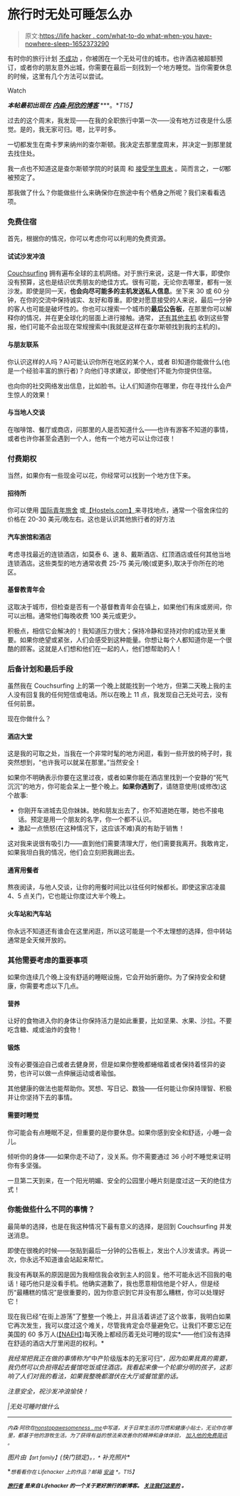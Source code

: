 # 旅行时无处可睡怎么办

> 原文:[https://life hacker . com/what-to-do what-when-you have-nowhere-sleep-1652373290](https://lifehacker.com/what-to-do-when-you-have-nowhere-to-sleep-1652373290)

有时你的旅行计划 [不成功](https://lifehacker.com/how-to-prepare-for-everything-that-can-possibly-go-wron-1652103000) ，你被困在一个无处可住的城市。也许酒店被超额预订，或者你的朋友意外出城，你需要在最后一刻找到一个地方睡觉。当你需要休息的时候，这里有几个方法可以尝试。

Watch

***本帖最初出现在*** [***内森·阿欣的博客***](http://www.nonstopawesomeness.me/2012/03/what-to-do-when-you-have-nowhere-to-sleep/) ***。**T15】*

过去的这个周末，我发现——在我的全职旅行中第一次——没有地方过夜是什么感觉。是的，我无家可归。嗯，比平时多。

一切都发生在南卡罗来纳州的查尔斯顿。我决定去那里度周末，并决定一到那里就去找住处。

我一点也不知道这是查尔斯顿学院的时装周 和 [接受学生周末](http://admissions.cofc.edu/explorethecollege/events/acceptedweekend.php) 。简而言之，*一切*都被预定了。

那我做了什么？你能做些什么来确保你在旅途中有个栖身之所呢？我们来看看选项。

### 免费住宿

首先，根据你的情况，你可以考虑你可以利用的免费资源。

#### 试试沙发冲浪

[Couchsurfing](http://www.couchsurfing.org/) 拥有遍布全球的主机网络。对于旅行来说，这是一件大事，即使你没有预算，这也是结识优秀朋友的绝佳方式。很有可能，无论你去哪里，都有一张沙发。即使是同一天，**也会向尽可能多的主机发送私人信息**。坐下来 30 或 60 分钟，在你的交流中保持诚实、友好和尊重。即使对愿意接受的人来说，最后一分钟的客人也可能是破坏性的。你也可以搜索一个城市的**最后公告板**，在那里你可以解释你的情况，并在更全球化的层面上进行接触。通常， [还有其他主机](https://lifehacker.com/the-best-hotel-alternatives-besides-airbnb-1630874742) 收到这些警报，他们可能不会出现在常规搜索中(我就是这样在查尔斯顿找到我的主机的)。

#### 与朋友联系

你认识这样的人吗？A)可能认识你所在地区的某个人，或者 B)知道你能做什么(也是一个经验丰富的旅行者)？向他们寻求建议，即使他们不能为你提供住宿。

也向你的社交网络发出信息，比如脸书。让人们知道你在哪里，你在寻找什么会产生惊人的效果！

#### 与当地人交谈

在咖啡馆、餐厅或商店，问那里的人是否知道什么——也许有游客不知道的事情，或者也许你甚至会遇到一个人，他有一个地方可以让你过夜！

### 付费期权

当然，如果你有一些现金可以花，你经常可以找到一个地方住下来。

#### 招待所

你可以使用 [国际青年旅舍](http://www.hihostels.com/) 或[【Hostels.com】](http://www.hostels.com/)来寻找地点，通常一个宿舍床位的价格在 20-30 美元/晚左右。这也是认识其他旅行者的好方法

#### 汽车旅馆和酒店

考虑寻找最近的连锁酒店，如莫泰 6、速 8、戴斯酒店、红顶酒店或任何其他当地连锁酒店。这些类型的地方通常收费 25-75 美元/晚(或更多),取决于你所在的地区。

#### 基督教青年会

这取决于城市，但检查是否有一个基督教青年会在镇上，如果他们有床或房间，你可以出租。通常他们每晚收费 100 美元或更少。

积极点，相信它会解决的！我知道压力很大；保持冷静和坚持对你的成功至关重要。如果你绝望或紧张，人们会感受到这种能量。你想让每个人都知道你是一个很酷的顾客。这就是人们想和他们在一起的人，他们想帮助的人！

### 后备计划和最后手段

虽然我在 Couchsurfing 上的第一个晚上就能找到一个地方，但第二天晚上我的主人没有回复我的任何短信或电话。所以在晚上 11 点，我发现自己无处可去，没有任何前景。

现在你做什么？

#### 酒店大堂

这是我的可取之处，当我在一个非常时髦的地方闲逛，看到一些开放的椅子时，我突然想到，“也许我可以就呆在那里。”当然安全！

如果你不明确表示你要在这里过夜，或者如果你能在酒店里找到一个安静的“死气沉沉”的地方，你可能会呆上一整个晚上。**如果你遇到了**，请随意使用(或修改)这个故事:

*   你刚开车进城去见你妹妹。她和朋友出去了，你不知道她在哪，她也不接电话。预定是用一个朋友的名字，你一个都不认识。
*   激起一点愤怒(在这种情况下，这应该不难)真的有助于销售！

这对我来说很有吸引力——直到他们需要清理大厅，他们需要我离开。我敢肯定，如果我坦白我的情况，他们会立刻把我踢出去。

#### 通宵用餐者

熬夜阅读，与他人交谈，让你的用餐时间比以往任何时候都长。即使这家店凌晨 4、5 点关门，它也能让你度过大半个晚上。

#### 火车站和汽车站

你永远不知道还有谁会在这里闲逛，所以这可能是一个不太理想的选择，但中转站通常是全天候开放的。

### 其他需要考虑的重要事项

如果你连续几个晚上没有舒适的睡眠设施，它会开始折磨你。为了保持安全和健康，你需要考虑以下几点。

#### 营养

让好的食物进入你的身体让你保持活力是如此重要，比如坚果、水果、沙拉。不要吃含糖、咸或油炸的食物！

#### 锻炼

没有必要强迫自己或者去健身房，但是如果你整晚都蜷缩着或者保持着怪异的姿势，也许可以做一点伸展运动或者瑜伽。

其他健康的做法也能帮助你。冥想、写日记、数独——任何能让你保持理智、积极并让你坚持下去的事情。

#### 需要时睡觉

你可能会有点睡眠不足，但重要的是你要休息。如果你感到安全和舒适，小睡一会儿。

倾听你的身体——如果你走不动了，没关系。你不需要通过 36 小时不睡觉来证明你有多坚强。

一旦第二天到来，在一个阳光明媚、安全的公园里小睡片刻是度过这一天的绝佳方式！

### 你能做些什么不同的事情？

最简单的选择，也是在我这种情况下最有意义的选择，是回到 Couchsurfing 并发送消息。

即使在很晚的时候——张贴到最后一分钟的公告板上，发出个人沙发请求。再说一次，你永远不知道谁会站起来帮忙。

我没有再联系的原因是因为我相信我会收到主人的回复。他不可能永远不回我的电话！碰巧他只是没看手机。他确实道歉了，我也愿意相信他是个好人，但是经历“最糟糕的情况”是很重要的，因为你意识到它并没有那么糟糕，你可以处理好它！

现在我已经“在街上游荡”了整整一个晚上，并且活着讲述了这个故事，我明白如果它再次发生，我可以度过这个难关，尽管我肯定会尽量避免它。让我们不要忘记在美国的 60 多万人([【NAEH】](http://www.endhomelessness.org/content/article/detail/4361/))每天晚上都经历着无处可睡的现实*——他们没有选择在舒适的酒店大厅里闲逛的权利。*

*我经常把我正在做的事情称为*“中产阶级版本的无家可归”*，因为如果我真的需要，我仍然可以负担得起去餐馆吃饭或住酒店。我看起来像一个轮廓分明的孩子，这影响了人们对我的看法，如果我整晚都潜伏在大厅或餐馆里的话。*

*注意安全，祝沙发冲浪愉快！*

*|无处可睡时做什么*

* * *

**<small>内森·阿欣在</small>*[*<small>nonstopawesomeness . me</small>*](http://NonstopAwesomeness.me)*<small>中写道，关于日常生活的习惯和健康小贴士，无论你在哪里，都基于他的游牧生活。为了获得有益的想法来改善你的精神和身体体验，</small>* [*<small>加入他的免费简讯</small>*](http://www.nonstopawesomeness.me/signup) *<small>。</small>**

**图片由*<small>*【art family】*</small>*(快门锁定)。*[<small></small>](https://www.flickr.com/photos/apreche/4094627291/)*<small>*，*</small> 补充照片**

**<small>*想看看你在 Lifehacker 上的作品？邮箱*</small> [<small>*安迪*</small>](mailto:andy@lifehacker.com) <small>*。*T15】</small>**

**[<small>*旅行者*</small>](http://wayfarer.lifehacker.com/) <small>*是来自 Lifehacker 的一个关于更好旅行的新博客。*</small> [<small>*关注我们这里的*</small>](https://twitter.com/WayfarerLH) <small>*。*</small>**